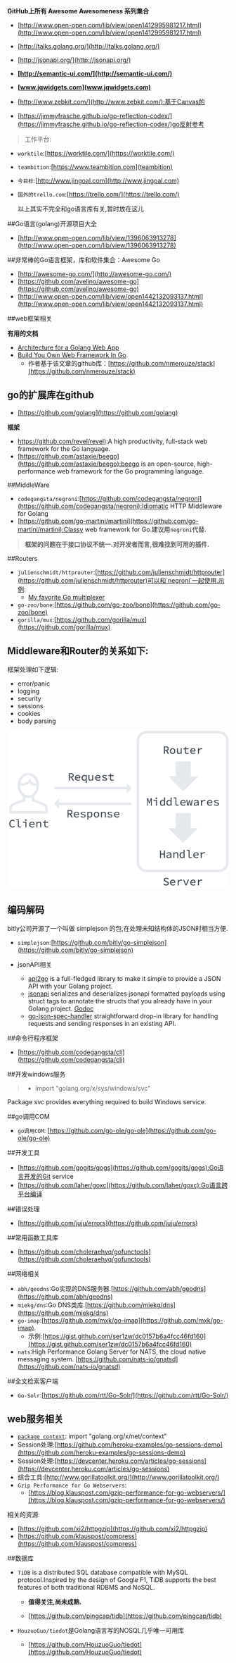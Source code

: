 
**GitHub上所有 Awesome Awesomeness 系列集合**
	
* [http://www.open-open.com/lib/view/open1412995981217.html](http://www.open-open.com/lib/view/open1412995981217.html)
* [http://talks.golang.org/](http://talks.golang.org/)
* [http://jsonapi.org/](http://jsonapi.org/)

* **[http://semantic-ui.com/](http://semantic-ui.com/)**
* **[www.jqwidgets.com](www.jqwidgets.com)**
* [http://www.zebkit.com/](http://www.zebkit.com/):基于Canvas的
* [https://jimmyfrasche.github.io/go-reflection-codex/](https://jimmyfrasche.github.io/go-reflection-codex/)go反射参考

>工作平台:
>
* `worktile`:[https://worktile.com/](https://worktile.com/)
* `teambition`:[https://www.teambition.com](teambition)
* `今目标`:[http://www.jingoal.com](http://www.jingoal.com)
* `国外的trello.com`:[https://trello.com/](https://trello.com/)

	以上其实不完全和go语言库有关,暂时放在这儿

##Go语言(golang)开源项目大全
* [http://www.open-open.com/lib/view/1396063913278](http://www.open-open.com/lib/view/1396063913278)

##非常棒的Go语言框架，库和软件集合：Awesome Go
* [http://awesome-go.com/](http://awesome-go.com/)
* [https://github.com/avelino/awesome-go](https://github.com/avelino/awesome-go)
* [http://www.open-open.com/lib/view/open1442132093137.html](http://www.open-open.com/lib/view/open1442132093137.html)

##web框架相关

**有用的文档**  

* [Architecture for a Golang Web App](https://larry-price.com/blog/2015/06/25/architecture-for-a-golang-web-app)
* [Build You Own Web Framework In Go](https://www.nicolasmerouze.com/build-web-framework-golang/).
	* 作者基于该文章的github库：[https://github.com/nmerouze/stack](https://github.com/nmerouze/stack)

## go的扩展库在github

* [https://github.com/golang](https://github.com/golang)

**框架**  

* [https://github.com/revel/revel)](https://github.com/revel/revel):A high productivity, full-stack web framework for the Go language.  
* [https://github.com/astaxie/beego](https://github.com/astaxie/beego):beego is an open-source, high-performance web framework for the Go programming language.
 
##MiddleWare

* `codegangsta/negroni`:[https://github.com/codegangsta/negroni](https://github.com/codegangsta/negroni):Idiomatic HTTP Middleware for Golang 
* [https://github.com/go-martini/martini](https://github.com/go-martini/martini):Classy web framework for Go.建议用`negroni`代替.

>**框架的问题在于接口协议不统一.对开发者而言,很难找到可用的插件.**

##Routers

* `julienschmidt/httprouter`:[https://github.com/julienschmidt/httprouter](https://github.com/julienschmidt/httprouter)可以和`negroni`一起使用.示例:
	* [My favorite Go multiplexer](http://www.peterbe.com/plog/my-favorite-go-multiplexer)
* `go-zoo/bone`:[https://github.com/go-zoo/bone](https://github.com/go-zoo/bone)
* `gorilla/mux`:[https://github.com/gorilla/mux](https://github.com/gorilla/mux)


## Middleware和Router的关系如下:

框架处理如下逻辑:

* error/panic
* logging
* security
* sessions
* cookies
* body parsing

![](img/middleware.png)

## 编码解码

bitly公司开源了一个叫做 simplejson 的包,在处理未知结构体的JSON时相当方便.

* `simplejson`:[https://github.com/bitly/go-simplejson](https://github.com/bitly/go-simplejson)

* jsonAPI相关

	* [api2go](https://github.com/manyminds/api2go) is a full-fledged library to make it simple to provide a JSON API with your Golang project.
	* [jsonapi](https://github.com/shwoodard/jsonapi) serializes and deserializes jsonapi formatted payloads using struct tags to annotate the structs that you already have in your Golang project. [Godoc](http://godoc.org/github.com/shwoodard/jsonapi)
	* [go-json-spec-handler](https://github.com/derekdowling/go-json-spec-handler) straightforward drop-in library for handling requests and sending responses in an existing API.

##命令行程序框架

* [https://github.com/codegangsta/cli](https://github.com/codegangsta/cli)

##开发windows服务

>* import "golang.org/x/sys/windows/svc"

Package svc provides everything required to build Windows service.

##go调用COM

* `go调用COM`: [https://github.com/go-ole/go-ole](https://github.com/go-ole/go-ole)

##开发工具

* [https://github.com/gogits/gogs](https://github.com/gogits/gogs):Go语言开发的Git service
* [https://github.com/laher/goxc](https://github.com/laher/goxc):Go语言跨平台编译

##错误处理
* [https://github.com/juju/errors](https://github.com/juju/errors)  

##常用函数工具库
* [https://github.com/choleraehyq/gofunctools](https://github.com/choleraehyq/gofunctools) 

##网络相关

* `abh/geodns`:Go实现的DNS服务器.[https://github.com/abh/geodns](https://github.com/abh/geodns)  
* `miekg/dns`:Go DNS类库.[https://github.com/miekg/dns](https://github.com/miekg/dns)
* `go-imap`:[https://github.com/mxk/go-imap](https://github.com/mxk/go-imap).
	* 示例:[https://gist.github.com/ser1zw/dc0157b6a4fcc46fd160](https://gist.github.com/ser1zw/dc0157b6a4fcc46fd160)
* `nats`:High Performance Golang Server for NATS, the cloud native messaging system. [https://github.com/nats-io/gnatsd](https://github.com/nats-io/gnatsd) 

##全文检索客户端

* `Go-Solr`:[https://github.com/rtt/Go-Solr/](https://github.com/rtt/Go-Solr/)

## web服务相关

* [`package context`](https://godoc.org/golang.org/x/net/context): import "golang.org/x/net/context"
* Session处理:[https://github.com/heroku-examples/go-sessions-demo](https://github.com/heroku-examples/go-sessions-demo)
* Session处理:[https://devcenter.heroku.com/articles/go-sessions](https://devcenter.heroku.com/articles/go-sessions)
* 综合工具:[http://www.gorillatoolkit.org/](http://www.gorillatoolkit.org/)
* `Gzip Performance for Go Webservers`:
	* [https://blog.klauspost.com/gzip-performance-for-go-webservers/](https://blog.klauspost.com/gzip-performance-for-go-webservers/)
	
相关的资源:

* [https://github.com/xi2/httpgzip](https://github.com/xi2/httpgzip)
* [https://github.com/klauspost/compress](https://github.com/klauspost/compress)

##数据库
* `TiDB` is a distributed SQL database compatible with MySQL protocol.Inspired by the design of Google F1, TiDB supports the best features of both traditional RDBMS and NoSQL.  
	* **值得关注,尚未成熟.**

	* [https://github.com/pingcap/tidb](https://github.com/pingcap/tidb) 

* `HouzuoGuo/tiedot`是Golang语言写的NOSQL几乎唯一可用库
	* [https://github.com/HouzuoGuo/tiedot](https://github.com/HouzuoGuo/tiedot)
